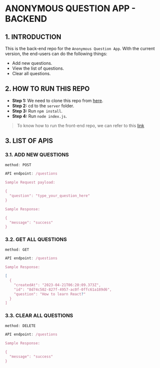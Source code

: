 # ANONYMOUS QUESTION APP - BACKEND

## 1. INTRODUCTION

This is the back-end repo for the `Anonymous Question App`. With the current version, the end-users can do the following things:

- Add new questions.
- View the list of questions.
- Clear all questions.

## 2. HOW TO RUN THIS REPO

- **Step 1:** We need to clone this repo from [here](https://github.com/hlestreamft/anonymous-question-app).
- **Step 2:** cd to the `server` folder.
- **Step 3:** Run `npm install`.
- **Step 4:** Run `node index.js`.

> To know how to run the front-end repo, we can refer to this [link](https://github.com/hlestreamft/anonymous-question-app/client)

## 3. LIST OF APIS

### 3.1. ADD NEW QUESTIONS

```js
method: POST

API endpoint: /questions

Sample Request payload:

{
  "question": "type_your_question_here"
}

Sample Response:

{
  "message": "success"
}
```

### 3.2. GET ALL QUESTIONS

```js
method: GET

API endpoint: /questions

Sample Response:

[
  {
    "createdAt": "2023-04-21T06:20:09.373Z",
    "id": "8d74c502-827f-4957-ac0f-0ffc61a189d6",
    "question": "How to learn React?"
  }
]
```

### 3.3. CLEAR ALL QUESTIONS

```js
method: DELETE

API endpoint: /questions

Sample Response:

{
  "message": "success"
}
```
